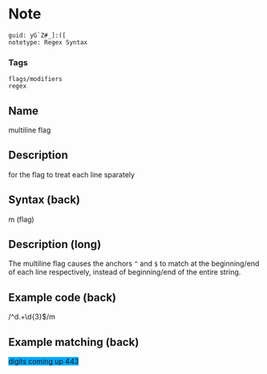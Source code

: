 # Note
```
guid: yG`Z#_]:([
notetype: Regex Syntax
```

### Tags
```
flags/modifiers
regex
```

## Name
multiline flag

## Description
for the flag to treat each line sparately

## Syntax (back)
<div>
  m (flag)
</div>

## Description (long)
<div>
  <div>
    <div>
      The multiline flag causes the anchors <code>^</code> and
      <code>$</code> to match at the beginning/end of each line
      respectively, instead of beginning/end of the entire string.
    </div>
  </div>
</div>

## Example code (back)
<div>
  /^d.+\d{3}$/m
</div>

## Example matching (back)
<span style="background-color: rgb(0, 170, 255);">digits coming up
443</span>
